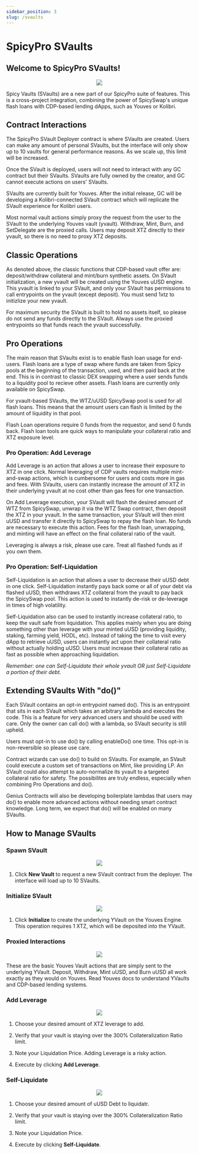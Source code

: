 ```yaml
---
sidebar_position: 3
slug: /svaults
---
```


# SpicyPro SVaults

## Welcome to SpicyPro SVaults!

<p align="center"><img src="/img/spro-v-over.jpg" /></p>

Spicy Vaults (SVaults) are a new part of our SpicyPro suite of features. This is a cross-project integration, combining the power of SpicySwap's unique flash loans with CDP-based lending dApps, such as Youves or Kolibri.

## Contract Interactions

The SpicyPro SVault Deployer contract is where SVaults are created. Users can make any amount of personal SVaults, but the interface will only show up to 10 vaults for general performance reasons. As we scale up, this limit will be increased.

Once the SVault is deployed, users will not need to interact with any GC contract but their SVaults. SVaults are fully owned by the creator, and GC cannot execute actions on users' SVaults.

SVaults are currently built for Youves. After the initial release, GC will be developing a Kolibri-connected SVault contract which will replicate the SVault experience for Kolibri users.

Most normal vault actions simply proxy the request from the user to the SVault to the underlying Youves vault (yvault). Withdraw, Mint, Burn, and SetDelegate are the proxied calls. Users may deposit XTZ directly to their yvault, so there is no need to proxy XTZ deposits.

## Classic Operations

As denoted above, the classic functions that CDP-based vault offer are: deposit/withdraw collateral and mint/burn synthetic assets. On SVault initialization, a new yvault will be created using the Youves uUSD engine. This yvault is linked to your SVault, and only your SVault has permissions to call entrypoints on the yvault (except deposit). You must send 1xtz to initizlize your new yvault.

For maximum security the SVault is built to hold no assets itself, so please do not send any funds directly to the SVault. Always use the proxied entrypoints so that funds reach the yvault successfully.
## Pro Operations

The main reason that SVaults exist is to enable flash loan usage for end-users. Flash loans are a type of swap where funds are taken from Spicy pools at the beginning of the transaction, used, and then paid back at the end. This is in contrast to classic DEX swapping where a user sends funds to a liquidity pool to recieve other assets. Flash loans are currently only available on SpicySwap.

For yvault-based SVaults, the WTZ/uUSD SpicySwap pool is used for all flash loans. This means that the amount users can flash is limited by the amount of liquidity in that pool.

Flash Loan operations require 0 funds from the requestor, and send 0 funds back. Flash loan tools are quick ways to manipulate your collateral ratio and XTZ exposure level.

### Pro Operation: Add Leverage

Add Leverage is an action that allows a user to increase their exposure to XTZ in one click. Normal leveraging of CDP vaults requires multiple mint-and-swap actions, which is cumbersome for users and costs more in gas and fees. With SVaults, users can instantly increase the amount of XTZ in their underlying yvault at no cost other than gas fees for one transaction.

On Add Leverage execution, your SVault will flash the desired amount of WTZ from SpicySwap, unwrap it via the WTZ Swap contract, then deposit the XTZ in your yvault. In the same transaction, your SVault will then mint uUSD and transfer it directly to SpicySwap to repay the flash loan. No funds are necessary to execute this action. Fees for the flash loan, unwrapping, and minting will have an effect on the final collateral ratio of the vault.

Leveraging is always a risk, please use care. Treat all flashed funds as if you own them.

### Pro Operation: Self-Liquidation

Self-Liquidation is an action that allows a user to decrease their uUSD debt in one click. Self-Liquidation instantly pays back some or all of your debt via flashed uUSD, then withdraws XTZ collateral from the yvault to pay back the SpicySwap pool. This action is used to instantly de-risk or de-leverage in times of high volatility.

Self-Liquidation also can be used to instantly increase collateral ratio, to keep the vault safe from liquidation. This applies mainly when you are doing something other than leverage with your minted uUSD (providing liquidity, staking, farming yield, HODL, etc). Instead of taking the time to visit every dApp to retrieve uUSD, users can instantly act upon their collateral ratio without actually holding uUSD. Users must increase their collateral ratio as fast as possible when approaching liquidation.

*Remember: one can Self-Liquidate their whole yvault OR just Self-Liquidate a portion of their debt.*

## Extending SVaults With "do()"

Each SVault contains an opt-in entrypoint named do(). This is an entrypoint that sits in each SVault which takes an arbitrary lambda and executes the code. This is a feature for very advanced users and should be used with care. Only the owner can call do() with a lambda, so SVault security is still upheld.

Users must opt-in to use do() by calling enableDo() one time. This opt-in is non-reversible so please use care.

Contract wizards can use do() to build on SVaults. For example, an SVault could execute a custom set of transactions on Mint, like providing LP. An SVault could also attempt to auto-normalize its yvault to a targeted collateral ratio for safety. The possibilites are truly endless, especially when combining Pro Operations and do().

Genius Contracts will also be developing boilerplate lambdas that users may do() to enable more advanced actions without needing smart contract knowledge. Long term, we expect that do() will be enabled on many SVaults.

## How to Manage SVaults

### Spawn SVault

<p align="center"><img src="/img/spro-v-spawn.jpg" /></p>

1. Click **New Vault** to request a new SVault contract from the deployer. The interface will load up to 10 SVaults.

### Initialize SVault

<p align="center"><img src="/img/spro-v-init.jpg" /></p>

1. Click **Initialize** to create the underlying YVault on the Youves Engine. This operation requires 1 XTZ, which will be deposited into the YVault.

### Proxied Interactions

<p align="center"><img src="/img/spro-v-proxy.jpg" /></p>

These are the basic Youves Vault actions that are simply sent to the underlying YVault. Deposit, Withdraw, Mint uUSD, and Burn uUSD all work exactly as they would on Youves. Read Youves docs to understand YVaults and CDP-based lending systems.

### Add Leverage

<p align="center"><img src="/img/spro-v-addlev.jpg" /></p>

1. Choose your desired amount of XTZ leverage to add.

2. Verify that your vault is staying over the 300% Collateralization Ratio limit.

3. Note your Liquidation Price. Adding Leverage is a risky action.

4. Execute by clicking **Add Leverage**.


### Self-Liquidate

<p align="center"><img src="/img/spro-v-self-liq.jpg" /></p>

1. Choose your desired amount of uUSD Debt to liquidatr.

2. Verify that your vault is staying over the 300% Collateralization Ratio limit.

3. Note your Liquidation Price.

4. Execute by clicking **Self-Liquidate**.